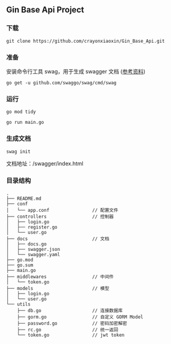 ## Gin Base Api Project

### 下载
```
git clone https://github.com/crayonxiaoxin/Gin_Base_Api.git
```


### 准备

安装命令行工具 swag，用于生成 swagger 文档 ([参考资料](https://github.com/swaggo/gin-swagger))
```
go get -u github.com/swaggo/swag/cmd/swag
``` 



### 运行
```
go mod tidy

go run main.go
```


### 生成文档
```
swag init
```

文档地址：/swagger/index.html


### 目录结构
```
.
├── README.md
├── conf
│   └── app.conf                // 配置文件
├── controllers                 // 控制器
│   ├── login.go
│   ├── register.go
│   └── user.go
├── docs                        // 文档
│   ├── docs.go
│   ├── swagger.json
│   └── swagger.yaml
├── go.mod
├── go.sum
├── main.go
├── middlewares                 // 中间件
│   └── token.go
├── models                      // 模型
│   ├── login.go
│   └── user.go
└── utils
    ├── db.go                   // 连接数据库
    ├── gorm.go                 // 自定义 GORM Model
    ├── password.go             // 密码加密解密
    ├── rc.go                   // 统一返回
    └── token.go                // jwt token
```